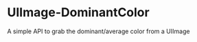 UIImage-DominantColor
=====================

A simple API to grab the dominant/average color from a UIImage
